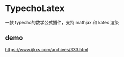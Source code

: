 # TypechoLatex
一款 typecho的数学公式插件，支持 mathjax 和 katex 渲染

## demo
https://www.ijkxs.com/archives/333.html

